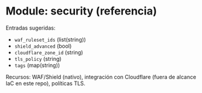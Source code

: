 # Module: security (referencia)

Entradas sugeridas:
- `waf_ruleset_ids` (list(string))
- `shield_advanced` (bool)
- `cloudflare_zone_id` (string)
- `tls_policy` (string)
- `tags` (map(string))

Recursos: WAF/Shield (nativo), integración con Cloudflare (fuera de alcance IaC en este repo), políticas TLS.
